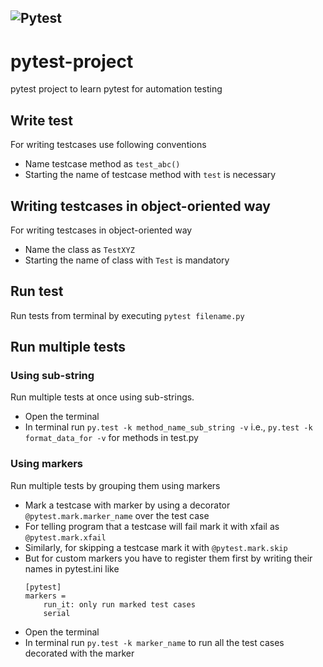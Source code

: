 ![Pytest](https://warehouse-camo.ingress.cmh1.psfhosted.org/1599e7e4caeaac6ca1a8d4ace3cefa8a0d160925/68747470733a2f2f6769746875622e636f6d2f7079746573742d6465762f7079746573742f7261772f6d61696e2f646f632f656e2f696d672f7079746573745f6c6f676f5f6375727665732e737667)
---

# pytest-project
pytest project to learn pytest for automation testing

## Write test
For writing testcases use following conventions
- Name testcase method as `test_abc()`
- Starting the name of testcase method with `test` is necessary

## Writing testcases in object-oriented way
For writing testcases in object-oriented way
- Name the class as `TestXYZ`
- Starting the name of class with `Test` is mandatory

## Run test
Run tests from terminal by executing `pytest filename.py`

## Run multiple tests
### Using sub-string
Run multiple tests at once using sub-strings.
- Open the terminal
- In terminal run `py.test -k method_name_sub_string -v` i.e., `py.test -k format_data_for -v` for methods in test.py

### Using markers
Run multiple tests by grouping them using markers
- Mark a testcase with marker by using a decorator `@pytest.mark.marker_name` over the test case
- For telling program that a testcase will fail mark it with xfail as `@pytest.mark.xfail`
- Similarly, for skipping a testcase mark it with `@pytest.mark.skip`
- But for custom markers you have to register them first by writing their names in pytest.ini like
  ```
  [pytest]
  markers =
      run_it: only run marked test cases
      serial
  ```
- Open the terminal
- In terminal run `py.test -k marker_name` to run all the test cases decorated with the marker

